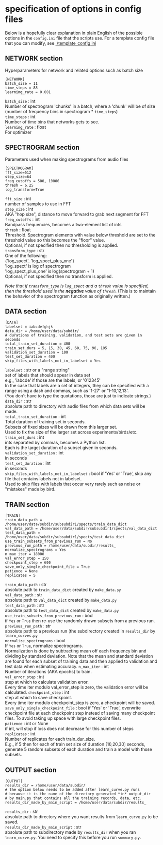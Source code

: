 # specification of options in config files

Below is a hopefully clear explanation in plain English of the possible
options in the `config.ini` file that the scripts use.
For a template config file that you can modify, see 
[./template_config.ini](./template_cnfig.ini)

## NETWORK section
Hyperparameters for network and related options such as batch size

```
[NETWORK]
batch_size = 11
time_steps = 88
learning_rate = 0.001
```

`batch_size` : int  
    Number of spectrogram 'chunks' in a batch, where a 'chunk' will be of
    size (number of frequency bins in spectrogram * `time_steps`)  
`time_steps` : int  
    Number of time bins that networks gets to see.  
`learning_rate` : float  
    For optimizer

## SPECTROGRAM section
Parameters used when making spectrograms from audio files
```
[SPECTROGRAM]
fft_size=512
step_size=64
freq_cutoffs = 500, 10000
thresh = 6.25
log_transform=True
```

`fft_size` : int  
    number of samples to use in FFT  
`step_size` : int  
    AKA "hop size", distance to move forward to grab next segment for FFT  
`freq_cutoffs` : int  
    Bandpass frequencies, becomes a two-element list of ints  
`thresh` : float  
    Threshold. Spectrogram elements with value below threshold are set to
    the threshold value so this becomes the "floor" value.  
    Optional, if not specified then no thresholding is applied.  
`transform_type` : str  
    One of the following:  
    {'log_spect', 'log_spect_plus_one'}  
    'log_spect' is log of spectrogram  
    'log_spect_plus_one' is log(spectrogram + 1)  
    Optional, if not specified then no transform is applied.  

*Note that if `transform_type` is `log_spect` and a `thresh` value is specified,
then the threshold used is the **negative** value of `thresh`.* (This is to 
maintain the behavior of the spectrogram function as originally written.)

## DATA section

```
[DATA]
labelset = iabcdefghjk
data_dir = /home/user/data/subdir/
# durations of training, validation, and test sets are given in seconds
total_train_set_duration = 400
train_set_durs = 5, 15, 30, 45, 60, 75, 90, 105
validation_set_duration = 100
test_set_duration = 400
skip_files_with_labels_not_in_labelset = Yes
```

`labelset` : str or a "range string"  
    set of labels that should appear in data set  
    e.g., 'iabcde' if those are the labels, or '012345'  
    In the case that labels are a set of integers, they can be
    specified with a range using a dash and commas, such as
    '1-27' or '1-10,12,13'.  
    (You don't have to type the quotations, those are just to indicate
    strings.)  
`data_dir` : str  
    absolute path to directory with audio files from which data sets will
    be made.  
`total_train_set_duration` : int  
    Total duration of training set in seconds.  
    Subsets of fixed sizes will be drawn from this larger set.  
    Used to fix the size of the larger set across experiments/birds/etc.  
`train_set_durs` : int  
    ints separated by commas, becomes a Python list.  
    Each is the target duration of a subset given in seconds.  
`validation_set_duration` : int  
    in seconds  
`test_set_duration` : int  
    in seconds  
`skip_files_with_labels_not_in_labelset` : bool
    if 'Yes' or 'True', skip any file that contains labels not in labelset.  
    Used to skip files with labels that occur very rarely such as noise
    or "mistakes" made by bird.  

## TRAIN section

```
[TRAIN]
train_data_path = /home/user/data/subdir/subsubdir1/spects/train_data_dict
val_data_path = /home/user/data/subdir/subsubdir1/spects/val_data_dict
test_data_path = /home/user/data/subdir/subsubdir1/spects/test_data_dict
use_train_subsets_from_previous_run = No
previous_run_path = /home/user/data/subdir/results_
normalize_spectrograms = Yes
n_max_iter = 18000
val_error_step = 150
checkpoint_step = 600
save_only_single_checkpoint_file = True
patience = None
replicates = 5
```

`train_data_path` : str  
    absolute path to `train_data_dict` created by `make_data.py`  
`val_data_path` : str  
    absolute path to `val_data_dict` created by `make_data.py`  
`test_data_path` : str  
    absolute path to `test_data_dict` created by `make_data.py`  
`use_train_subsets_from_previous_run` : bool  
    if `Yes` or `True` then re-use the randomly drawn subsets from a 
    previous run.  
`previous_run_path` : str  
    absolute path to a previous run (the subdirectory created in `results_dir`
    by `learn_curves.py`  
`normalize_spectrograms` : bool  
    If `Yes` or `True`, normalize spectrograms.  
    Normalization is done by subtracting mean off each frequency bin and
    dividing by standard deviation.
    Note that the mean and standard deviation are found for each subset
    of training data and then applied to validation and test data
    when estimating accuracy.
`n_max_iter` : int  
    Number of iterations (AKA epochs) to train.  
`val_error_step` : int  
    step at which to calculate validation error.  
    Every time iter modulo val_error_step is zero, the validation error
    will be calculated.
`checkpoint_step` : int  
    step at which to save checkpoint.  
    Every time iter modulo checkpoint_step is zero, a checkpoint will be
    saved.
`save_only_single_checkpoint_file` : bool
    if 'Yes' or 'True', overwrite checkpoint file at each checkpoint step 
    instead of saving many checkpoint files. To avoid taking up space with
    large checkpoint files.  
`patience` : int or None  
    if int, will stop if loss does not decrease for this number of steps  
`replicates` : int  
    Number of replicates for each train_dur_size.  
    E.g., if 5 then for each of train set size of duration [10,20,30] seconds, 
    generate 5 random subsets of each duration and train a model with those 
    subsets.  


## OUTPUT section

```
[OUTPUT]
results_dir = /home/user/data/subdir/
# the option below needs to be added after learn_curve.py runs
# because it is the name of the directory generated *in* output_dir
# by main.py that contains all the training records, data, etc.
results_dir_made_by_main_script = /home/user/data/subdir/results_
```

`results_dir` : str  
    absolute path to directory where you want results from `learn_curve.py`
     to be saved.  
`results_dir_made_by_main_script` : str  
    absolute path to subdirectory made by `results_dir` when you ran 
    `learn_curve.py`. You need to specify this before you run `summary.py`.